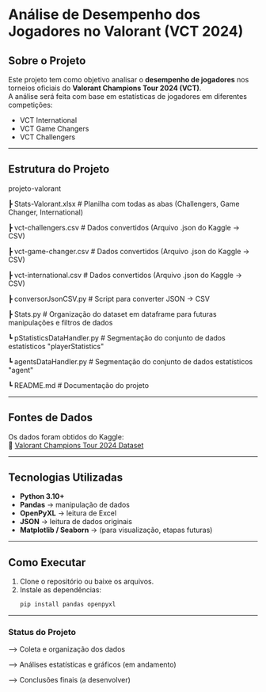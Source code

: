 # Análise de Desempenho dos Jogadores no Valorant (VCT 2024)

## Sobre o Projeto
Este projeto tem como objetivo analisar o **desempenho de jogadores** nos torneios oficiais do **Valorant Champions Tour 2024 (VCT)**.  
A análise será feita com base em estatísticas de jogadores em diferentes competições:

- VCT International  
- VCT Game Changers  
- VCT Challengers
---

## Estrutura do Projeto
projeto-valorant 

┣ Stats-Valorant.xlsx # Planilha com todas as abas (Challengers, Game Changer, International)

┣ vct-challengers.csv # Dados convertidos (Arquivo .json do Kaggle → CSV)

┣ vct-game-changer.csv # Dados convertidos (Arquivo .json do Kaggle → CSV)

┣ vct-international.csv # Dados convertidos (Arquivo .json do Kaggle → CSV)

┣ conversorJsonCSV.py # Script para converter JSON → CSV

┣ Stats.py # Organização do dataset em dataframe para futuras manipulações e filtros de dados

┗ pStatisticsDataHandler.py # Segmentação do conjunto de dados estatísticos "playerStatistics"

┗ agentsDataHandler.py # Segmentação do conjunto de dados estatísticos "agent"

┗ README.md # Documentação do projeto

---

## Fontes de Dados
Os dados foram obtidos do Kaggle:  
🔗 [Valorant Champions Tour 2024 Dataset](https://www.kaggle.com/datasets/sauurabhkr/valorant-champions-tour-2024)

---

## Tecnologias Utilizadas
- **Python 3.10+**
- **Pandas** → manipulação de dados
- **OpenPyXL** → leitura de Excel
- **JSON** → leitura de dados originais
- **Matplotlib / Seaborn** → (para visualização, etapas futuras)

---

## Como Executar
1. Clone o repositório ou baixe os arquivos.
2. Instale as dependências:
   ```bash
   pip install pandas openpyxl

---

### Status do Projeto

--> Coleta e organização dos dados

--> Análises estatísticas e gráficos (em andamento)

-->️ Conclusões finais (a desenvolver)
